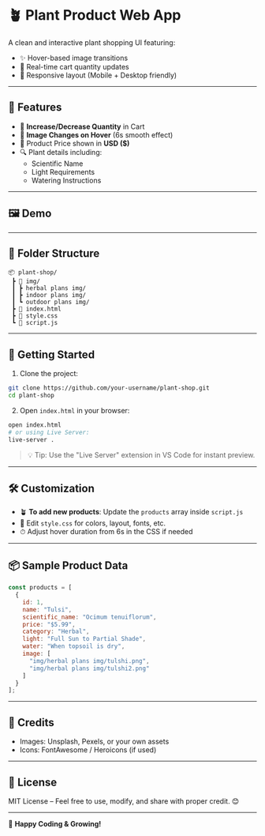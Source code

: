 # 🪴 Plant Product Web App

A clean and interactive plant shopping UI featuring:
- ✨ Hover-based image transitions
- 🛒 Real-time cart quantity updates
- 🌱 Responsive layout (Mobile + Desktop friendly)

---

## 🌟 Features

- 🛒 **Increase/Decrease Quantity** in Cart
- 🌿 **Image Changes on Hover** (6s smooth effect)
- 💸 Product Price shown in **USD ($)**
- 🔍 Plant details including:
  - Scientific Name
  - Light Requirements
  - Watering Instructions

---

## 🖼 Demo



---

## 📁 Folder Structure

```
📦 plant-shop/
 ┣ 📂 img/
 ┃ ┣ herbal plans img/
 ┃ ┣ indoor plans img/
 ┃ ┗ outdoor plans img/
 ┣ 📄 index.html
 ┣ 📄 style.css
 ┗ 📄 script.js
```

---

## 🚀 Getting Started

1. Clone the project:

```bash
git clone https://github.com/your-username/plant-shop.git
cd plant-shop
```

2. Open `index.html` in your browser:

```bash
open index.html
# or using Live Server:
live-server .
```

> 💡 Tip: Use the "Live Server" extension in VS Code for instant preview.

---

## 🛠 Customization

- 🪴 **To add new products**: Update the `products` array inside `script.js`
- 🎨 Edit `style.css` for colors, layout, fonts, etc.
- ⏱ Adjust hover duration from 6s in the CSS if needed

---

## 📦 Sample Product Data

```js
const products = [
  {
    id: 1,
    name: "Tulsi",
    scientific_name: "Ocimum tenuiflorum",
    price: "$5.99",
    category: "Herbal",
    light: "Full Sun to Partial Shade",
    water: "When topsoil is dry",
    image: [
      "img/herbal plans img/tulshi.png",
      "img/herbal plans img/tulshi2.png"
    ]
  }
];
```

---

## 🙌 Credits

- Images: Unsplash, Pexels, or your own assets
- Icons: FontAwesome / Heroicons (if used)

---

## 📄 License

MIT License – Feel free to use, modify, and share with proper credit. 😊

---

🌱 **Happy Coding & Growing!**
